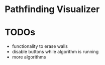 # Pathfinding Visualizer

# TODOs
- functionality to erase walls
- disable buttons while algorithm is running
- more algorithms
